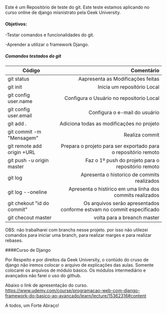 Este é um Repositório de teste do git. Este teste estamos 
aplicando no curso online de django misnistrato pela 
Geek University.

#### Objetivos:

-Testar comandos e funcionalidades do git.

-Aprender a utilizar o framework Django.  

##### Comandos testados do git

Código | Comentário
-------|-----------:
git status | Aapresenta as Modificações feitas
git init | Inicia um repositório Local
git config user.name | Configura o Usuário no repositorio Local
git config user.email | Configura o e-mail do usuário
git add . | Adiciona todas as modificações no projeto
git commit -m "Mensagem" | Realiza commit
git remote add origin +URL | Prepara o projeto para ser exportado para o repositório remoto 
git push -u origin master | Faz o 1º push do projeto para o repositório remoto
git log | Apresenta o historico de commits realizados
git log --oneline | Apresenta o histírico em uma linha dos commits realizados
git chekout "id do commit" | Os arquivos serão apresentados conforme estvam no commit especificado
git checout master | volta para a breanch master

OBS: não trabalharei com branchs nesse projeto. por isso não utilezei comandos
para iniciar uma branch, para realizar marges e para realizar rebases.

####Curso de Django

Por Respeito e por direitos da Geek University, o contúdo do cruso de django não 
iremos colocar o arquivo de explicações das aulas. Somente colocarei os arquivos
de módulo básico. Os módulos intermediário e avançados não farei o uso do github. 

Abaixo o link de apresentação do curso.
https://www.udemy.com/course/programacao-web-com-django-framework-do-basico-ao-avancado/learn/lecture/15362316#content
 
A todos, um Forte Abraço!